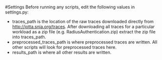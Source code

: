 #Settings
Before running any scripts, edit the following values in settings.py:
* traces_path is the location of the raw traces downloaded directly from http://iotta.snia.org/traces.
  After downloading all traces for a particular workload as a zip file (e.g. RadiusAuthentication.zip)
  extract the zip file into traces_path.
* preprocessed_traces_path is where preprocessed traces are written.
All other scripts will look for preprocessed traces here.
* results_path is where all other results are written.
